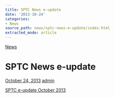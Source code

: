 ```yaml
---
title: SPTC News e-update
date: '2013-10-24'
categories:
- News
source_path: news/sptc-news-e-update/index.html
extracted_mode: article
---
```

[News](category/news/)

# SPTC News e-update

[October 24, 2013](news/sptc-news-e-update/) [admin](author/admin/)

[SPTC e-update October 2013](http://us2.forward-to-friend1.com/forward/preview?u=34e707cb8b5e3805f58adb634&id=c12f7a4135 "SPTC e-update")
